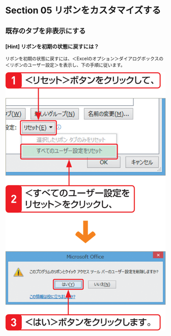 # Section 05 リボンをカスタマイズする

## 既存のタブを非表示にする

### [Hint] リボンを初期の状態に戻すには？
リボンを初期の状態に戻すには、＜Excelのオプション＞ダイアログボックスの＜リボンのユーザー設定＞を表示し、下の手順に従います。

![hint](004.png)
